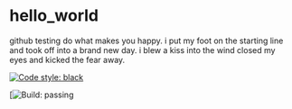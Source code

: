 # hello_world
github testing
do what makes you happy.
i put my foot on the starting line and took off into a brand new day.
i blew a kiss into the wind closed my eyes and kicked the fear away.


[![Code style: black](https://img.shields.io/badge/code%20style-black-000000.svg)](https://github.com/psf/black)

[![Build: passing](https://travis-ci.com/martingoodall24/hello_world.svg?token=Q5So3kNGLTTvp1L6A9Rp&branch=master)
